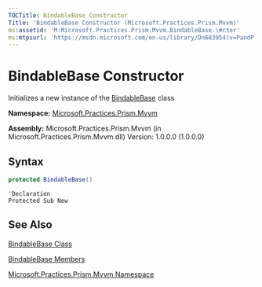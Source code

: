 ```yaml
---
TOCTitle: BindableBase Constructor
Title: 'BindableBase Constructor (Microsoft.Practices.Prism.Mvvm)'
ms:assetid: 'M:Microsoft.Practices.Prism.Mvvm.BindableBase.\#ctor'
ms:mtpsurl: 'https://msdn.microsoft.com/en-us/library/Dn683954(v=PandP.50)'
---
```



# BindableBase Constructor

Initializes a new instance of the [BindableBase](https://msdn.microsoft.com/en-us/library/microsoft.practices.prism.mvvm.bindablebase(v=pandp.50)) class

**Namespace:** [Microsoft.Practices.Prism.Mvvm](https://msdn.microsoft.com/en-us/library/microsoft.practices.prism.mvvm(v=pandp.50))

**Assembly:** Microsoft.Practices.Prism.Mvvm (in Microsoft.Practices.Prism.Mvvm.dll) Version: 1.0.0.0 (1.0.0.0)

## Syntax

```C#
protected BindableBase()
```
```VB
'Declaration
Protected Sub New
```

## See Also

[BindableBase Class](https://msdn.microsoft.com/en-us/library/microsoft.practices.prism.mvvm.bindablebase(v=pandp.50))

[BindableBase Members](https://msdn.microsoft.com/en-us/library/microsoft.practices.prism.mvvm.bindablebase_members(v=pandp.50))

[Microsoft.Practices.Prism.Mvvm Namespace](https://msdn.microsoft.com/en-us/library/microsoft.practices.prism.mvvm(v=pandp.50))
